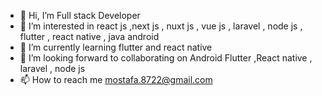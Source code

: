 - 👋 Hi, I’m Full stack Developer
- 👀 I’m interested in react js ,next js , nuxt js , vue js , laravel , node js , flutter , react native , java android
- 🌱 I’m currently learning flutter and react native
- 💞️ I’m looking forward to collaborating on Android Flutter ,React native , laravel , node js
- 📫 How to reach me mostafa.8722@gmail.com

<!---
mostafa8722/mostafa8722 is a ✨ special ✨ repository because its `README.md` (this file) appears on your GitHub profile.
You can click the Preview link to take a look at your changes.
--->
